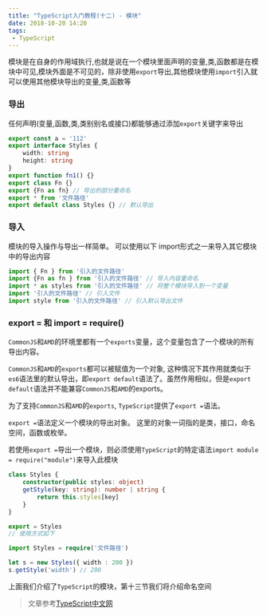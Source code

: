 ```yaml
---
title: "TypeScript入门教程(十二) - 模块"
date: 2018-10-20 14:20
tags:
 - TypeScript
---
```


模块是在自身的作用域执行,也就是说在一个模块里面声明的变量,类,函数都是在模块中可见,模块外面是不可见的，除非使用`export`导出,其他模块使用`import`引入就可以使用其他模块导出的变量,类,函数等
<!--more-->

### 导出

任何声明(变量,函数,类,类别别名或接口)都能够通过添加`export`关键字来导出

```typescript
export const a = '112'
export interface Styles {
    width: string
    height: string
}
export function fn1() {}
export class Fn {}
export {Fn as fn} // 导出的部分重命名
export * from '文件路径'
export default class Styles {} // 默认导出
```

### 导入

模块的导入操作与导出一样简单。 可以使用以下 import形式之一来导入其它模块中的导出内容

```typescript
import { Fn } from '引入的文件路径'
import {Fn as fn } from '引入的文件路径' // 导入内容重命名
import * as styles from '引入的文件路径' // 将整个模块导入到一个变量
import '引入的文件路径' // 引入文件
import style from '引入的文件路径' // 引入默认导出文件
```

### export = 和 import = require()

`CommonJS`和`AMD`的环境里都有一个`exports`变量，这个变量包含了一个模块的所有导出内容。

`CommonJS`和`AMD`的`exports`都可以被赋值为一个对象, 这种情况下其作用就类似于`es6`语法里的默认导出，即`export default`语法了。虽然作用相似，但是`export default`语法并不能兼容`CommonJS`和`AMD`的exports。

为了支持`CommonJS`和`AMD`的`exports`, `TypeScript`提供了`export =`语法。

`export =`语法定义一个模块的导出对象。 这里的对象一词指的是类，接口，命名空间，函数或枚举。

若使用`export =`导出一个模块，则必须使用`TypeScript`的特定语法`import module = require("module")`来导入此模块

```typescript
class Styles {
    constructor(public styles: object)
    getStyle(key: string): number | string {
        return this.styles[key]
    }
}

export = Styles
// 使用方式如下

import Styles = require('文件路径')

let s = new Styles({ width : 200 })
s.getStyle('width') // 200
```

上面我们介绍了`TypeScript`的模块，第十三节我们将介绍命名空间

> 文章参考[TypeScript中文网](https://www.tslang.cn/docs/handbook/variable-declarations.html)